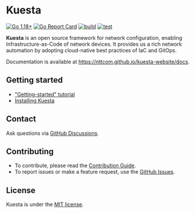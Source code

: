<!--
Copyright (c) 2022 NTT Communications Corporation

Permission is hereby granted, free of charge, to any person obtaining a copy
of this software and associated documentation files (the "Software"), to deal
in the Software without restriction, including without limitation the rights
to use, copy, modify, merge, publish, distribute, sublicense, and/or sell
copies of the Software, and to permit persons to whom the Software is
furnished to do so, subject to the following conditions:

The above copyright notice and this permission notice shall be included in
all copies or substantial portions of the Software.

THE SOFTWARE IS PROVIDED "AS IS", WITHOUT WARRANTY OF ANY KIND, EXPRESS OR
IMPLIED, INCLUDING BUT NOT LIMITED TO THE WARRANTIES OF MERCHANTABILITY,
FITNESS FOR A PARTICULAR PURPOSE AND NONINFRINGEMENT. IN NO EVENT SHALL THE
AUTHORS OR COPYRIGHT HOLDERS BE LIABLE FOR ANY CLAIM, DAMAGES OR OTHER
LIABILITY, WHETHER IN AN ACTION OF CONTRACT, TORT OR OTHERWISE, ARISING FROM,
OUT OF OR IN CONNECTION WITH THE SOFTWARE OR THE USE OR OTHER DEALINGS IN
THE SOFTWARE.
-->

# Kuesta

[![Go 1.18+](https://img.shields.io/badge/go-1.18-9cf.svg)](https://golang.org/dl/)
[![Go Report Card](https://goreportcard.com/badge/nttcom/kuesta)](https://goreportcard.com/report/github.com/nttcom/kuesta)
[![build](https://github.com/nttcom/kuesta/actions/workflows/build.yml/badge.svg)](https://github.com/nttcom/kuesta/actions/workflows/build.yml)
[![test](https://github.com/nttcom/kuesta/actions/workflows/test.yml/badge.svg)](https://github.com/nttcom/kuesta/actions/workflows/test.yml)

**Kuesta** is an open source framework for network configuration, enabling Infrastructure-as-Code of network devices. It provides us a rich network automation by adopting cloud-native best practices of IaC and GitOps.

Documentation is available at https://nttcom.github.io/kuesta-website/docs.


## Getting started

- ["Getting-started" tutorial](https://nttcom.github.io/kuesta-website/docs/getting-started)
- [Installing Kuesta](https://nttcom.github.io/kuesta-website/docs/installation)


## Contact

Ask questions via [GitHub Discussions](https://github.com/nttcom/kuesta/discussions).


## Contributing

- To contribute, please read the [Contribution Guide](https://nttcom.github.io/kuesta-website/docs/contribution-guidelines/).
- To report issues or make a feature request, use the [GitHub Issues](https://github.com/nttcom/kuesta/issues).


## License

Kuesta is under the [MIT license](https://en.wikipedia.org/wiki/MIT_License).
